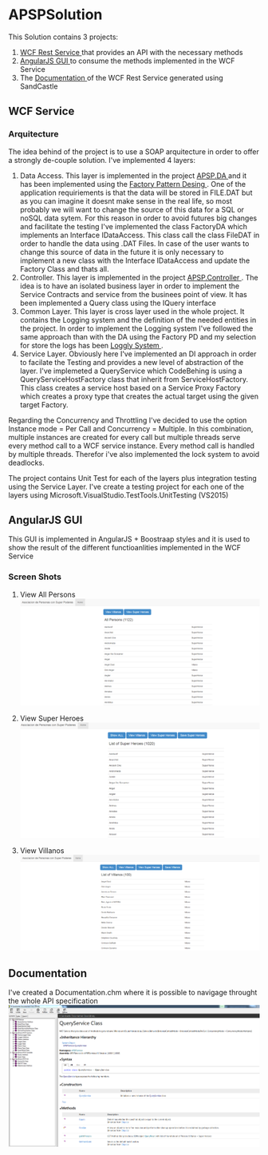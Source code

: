 # APSPSolution

This Solution contains 3 projects:

1. <a href="https://github.com/fran9rodriguez/APSPSolution/tree/master/APSPService" target="_blank"> WCF Rest Service </a> that provides an API with the necessary methods 
2. <a href="https://github.com/fran9rodriguez/APSPSolution/tree/master/APSPUI" target="_blank"> AngularJS GUI </a> to consume the methods implemented in the WCF Service 
3. The <a href="https://github.com/fran9rodriguez/APSPSolution/blob/master/Documentation/Help/Documentation.chm" target="_blank"> Documentation </a> of the WCF Rest Service generated using SandCastle 

## WCF Service
### Arquitecture

The idea behind of the project is to use a SOAP arquitecture in order to offer a strongly de-couple solution. I've implemented 4 layers:

1. Data Access. This layer is implemented in the project <a href="https://github.com/fran9rodriguez/APSPSolution/tree/master/NewShore.APSP.DA"> APSP.DA </a> and it has been implemented using the <a href="http://www.tutorialspoint.com/design_pattern/factory_pattern.htm"> Factory Pattern Desing </a>. One of the application requiriements is that the data will be stored in FILE.DAT but as you can imagine it doesnt make sense in the real life, so most probably we will want to change the source of this data for a SQL or noSQL data sytem. For this reason in order to avoid futures big changes and facilitate the testing I've implemented the class FactoryDA which implements an Interface IDataAccess. This class call the class FileDAT in order to handle the data using .DAT Files. In case of the user wants to change this source of data in the future it is only necessary to implement a new class with the Interface IDataAccess and update the Factory Class and thats all.
2. Controller. This layer is implemented in the project <a href="https://github.com/fran9rodriguez/APSPSolution/tree/master/NewShore.APSP.Controller"> APSP.Controller </a>. The idea is to have an isolated business layer in order to implement the Service Contracts and service from the businees point of view. It has been implemented a Query class using the IQuery interface
3. Common Layer. This layer is cross layer used in the whole project. It contains the Logging system and the definition of the needed entities in the project. In order to implement the Logging system I've followed the same approach than with the DA using the Factory PD and my selection for store the logs has been <a href="https://fran9rodriguez.loggly.com"> Loggly System </a>.
4. Service Layer. Obviously here I've implemented an DI approach in order to facilate the Testing and provides a new level of abstraction of the layer. I've implemeted a QueryService which CodeBehing is using a QueryServiceHostFactory class that inherit from ServiceHostFactory. This class creates a service host based on a Service Proxy Factory which creates a proxy type that creates the actual target using the given target Factory.

Regarding the Concurrency and Throttling I've decided to use the option Instance mode = Per Call and Concurrency = Multiple. In this combination, multiple instances are created for every call but multiple threads serve every method call to a WCF service instance. Every method call is handled by multiple threads. Therefor i've also implemented the lock system to avoid deadlocks.

The project contains Unit Test for each of the layers plus integration testing using the Service Layer. I've create a testing project for each one of the layers using Microsoft.VisualStudio.TestTools.UnitTesting (VS2015)

## AngularJS GUI
This GUI is implemented in AngularJS + Boostraap styles and it is used to show the result of the different functioanlities implemented in the WCF Service

### Screen Shots
1. View All Persons
<img src="https://github.com/fran9rodriguez/APSPSolution/blob/master/Documentation/Img/AllPersons.PNG"></img>

2. View Super Heroes
<img src="https://github.com/fran9rodriguez/APSPSolution/blob/master/Documentation/Img/SuperHeroes.PNG"></img>

3. View Villanos
<img src="https://github.com/fran9rodriguez/APSPSolution/blob/master/Documentation/Img/Villanos.PNG"></img>

## Documentation
I've created a Documentation.chm where it is possible to navigage throught the whole API specification
<img src="https://github.com/fran9rodriguez/APSPSolution/blob/master/Documentation/Img/Documentation.PNG"></img>

